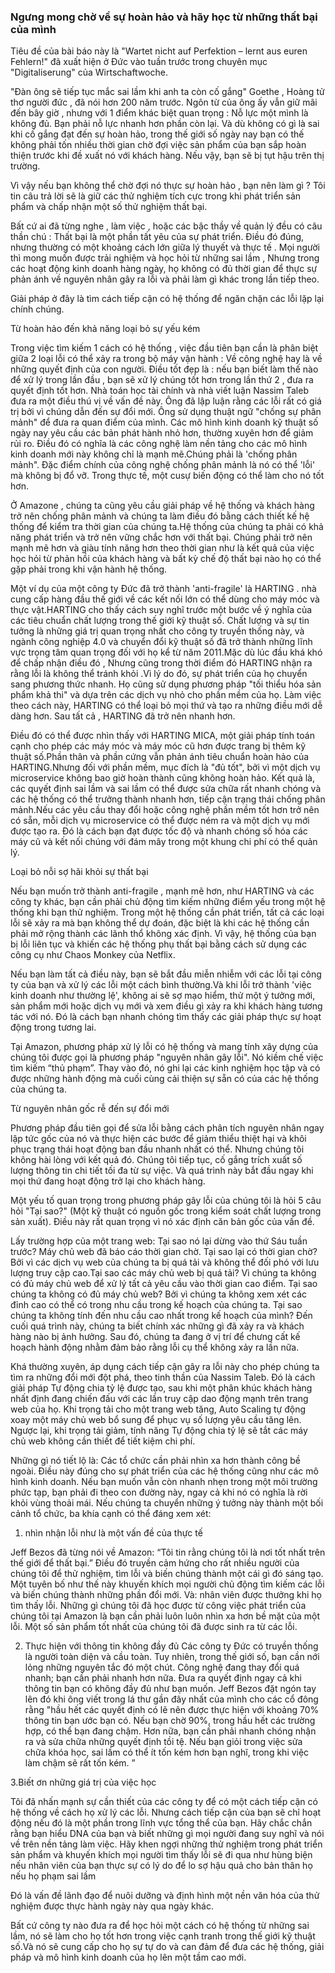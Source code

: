 ### Ngưng mong chờ về sự hoàn hảo và hãy học từ những thất bại của mình

Tiêu đề của bài báo này là "Wartet nicht auf Perfektion – lernt aus euren Fehlern!" đã xuất hiện ở Đức vào tuần trước trong chuyên mục "Digitaliserung" của Wirtschaftwoche.

"Đàn ông sẽ tiếp tục mắc sai lầm khi anh ta còn cố gắng"  Goethe ,  Hoàng tử thơ người đức , đã nói hơn 200 năm trước. Ngôn từ của ông ấy vẫn giữ mãi đến bây giờ , nhưng với 1 điểm khác biệt quan trọng :  Nỗ lực một mình là không đủ. Bạn phải nỗ lực nhanh hơn phần còn lại. Và dù không có gì là sai khi cố gắng đạt đến sự hoàn hảo, trong thế giới số ngày nay bạn có thế không phải tốn nhiều thời gian chờ đợi việc sản phẩm của bạn sắp hoàn thiện trước khi đề xuất nó với khách hàng. Nếu vậy, bạn sẽ bị tụt hậu trên thị trường.

Vì vậy nếu bạn không thể chờ đợi nó thực sự hoàn hảo , bạn nên làm gì ? 
Tôi tin câu trả lời sẽ là giữ các thử nghiệm  tích cực trong khi phát triển sản phẩm và chấp nhận một số thử nghiệm thất bại.

Bất cứ ai đã từng nghe , làm việc , hoặc các bậc thầy về quản lý đều có câu thần chú : Thất bại là một phần tất yêu của sự phát triển. Điều đó đúng, nhưng thường có một khoảng cách lớn giữa lý thuyết và thực tế .  Mọi người thì mong muốn được trải nghiệm  và học hỏi từ những sai lầm , Nhưng trong các hoạt động kinh doanh hàng ngày, họ không có đủ thời gian để thực sự phản ánh về nguyên nhân gây ra lỗi và phải làm gì khác trong lần tiếp theo.

Giải pháp ở đây là tìm cách tiếp cận có hệ thống để ngăn chặn các lỗi lặp lại chính chúng.

Từ hoàn hảo đến khả năng loại bỏ sự yếu kém
 
Trong việc tìm kiếm 1 cách có hệ thống , việc đầu tiên bạn cần là phân biệt giữa 2 loại lỗi có thể xảy ra trong bộ máy vận hành : Về công nghệ hay là về những quyết định của con người.  Điều tốt đẹp là : nếu bạn biết làm thế nào để xử lý trong lần đầu , bạn sẽ xử lý chúng tốt hơn trong lần thứ 2 , đưa ra quyết định tốt hơn. Nhà toán học tài chính và nhà viết luận Nassim Taleb đưa ra một điều thú vị về vấn đề này. Ông đã lập luận rằng các lỗi rất có giá trị bởi vì chúng dẫn đến sự đổi mới. Ông sử dụng thuật ngữ "chống sự phân mảnh" để đưa ra quan điểm của mình.
Các mô hình kinh doanh kỹ thuật số ngày nay yêu cầu các bản phát hành nhỏ hơn, thường xuyên hơn để giảm rủi ro. Điều đó có nghĩa là các công nghệ làm nền tảng cho các mô hình kinh doanh mới này không chỉ là mạnh mẽ.Chúng phải là 'chống phân mảnh". Đặc điểm chính của công nghệ chống phân mảnh là nó có thể 'lỗi' mà không bị đổ vỡ. Trong thực tế, một cusự biến động có thể làm cho nó tốt hơn.

Ở Amazone , chúng ta cũng yêu cầu giải pháp về hệ thống và khách hàng trở nên chống phân mảnh và chúng ta làm điều đó bằng cách thiết kế hệ thống để kiểm tra thời gian của chúng ta.Hệ thống của chúng ta phải có khả năng phát triển và trở nên vững chắc hơn với thất bại. Chúng phải trở nên mạnh mẽ hơn và giàu tính năng hơn theo thời gian như là kết quả của việc học hỏi từ phản hồi của khách hàng và bất kỳ chế độ thất bại nào họ có thể gặp phải trong khi vận hành hệ thống.

Một ví dụ của một công ty Đức đã trở thành 'anti-fragile' là HARTING .  nhà cung cấp hàng đầu thế giới về  các kết nối lớn có thể dùng cho máy móc và thực vật.HARTING cho thấy cách suy nghĩ trước một bước về ý nghĩa của các tiêu chuẩn chất lượng trong thế giới kỹ thuật số. Chất lượng và sự tin tưởng là những giá trị quan trọng nhất cho công ty truyền thống này, và ngành công nghiệp 4.0 và chuyển đổi kỹ thuật số đã trở thành những lĩnh vực trọng tâm quan trọng đối với họ kể từ năm 2011.Mặc dù lúc đầu khá khó để  chấp nhận điều đó , Nhưng cũng trong thời điểm đó HARTING nhận ra rằng lỗi là không thể tránh khỏi .Vì lý do đó, sự phát triển của họ chuyển sang phương thức nhanh. Họ cũng sử dụng phương pháp "tối thiểu hóa sản phẩm khả thi" và dựa trên các dịch vụ nhỏ cho phần mềm của họ. Làm việc theo cách này, HARTING có thể loại bỏ mọi thứ và tạo ra những điều mới dễ dàng hơn. Sau tất cả , HARTING đã trở nên nhanh hơn.

Điều đó có thể được nhìn thấy với HARTING MICA, một giải pháp tính toán cạnh cho phép các máy móc và máy móc cũ hơn được trang bị thêm kỹ thuật số.Phần thân và phần cứng vẫn phản ánh tiêu chuẩn hoàn hảo của HARTING.Nhưng đối với phần mềm, mục đích là "đủ tốt", bởi vì một dịch vụ microservice không bao giờ hoàn thành cũng không hoàn hảo. Kết quả là, các quyết định sai lầm và sai lầm có thể được sửa chữa rất nhanh chóng và các hệ thống có thể trưởng thành nhanh hơn, tiếp cận trạng thái chống phân mảnh.Nếu các yêu cầu thay đổi hoặc công nghệ phần mềm tốt hơn trở nên có sẵn, mỗi dịch vụ microservice có thể được ném ra và một dịch vụ mới được tạo ra. Đó là cách bạn đạt được tốc độ và nhanh chóng số hóa các máy cũ và kết nối chúng với đám mây trong một khung chi phí có thể quản lý.

Loại bỏ nỗi sợ hãi khỏi sự thất bại

Nếu bạn muốn trở thành anti-fragile , mạnh mẽ hơn, như HARTING và các công ty khác, bạn cần phải chủ động tìm kiếm những điểm yếu trong một hệ thống khi bạn thử nghiệm. Trong một hệ thống cần phát triển, tất cả các loại lỗi sẽ xảy ra mà bạn không thể dự đoán, đặc biệt là khi các hệ thống cần phải mở rộng thành các lãnh thổ không xác định. Vì vậy, hệ thống của bạn bị lỗi liên tục và khiến các hệ thống phụ thất bại bằng cách sử dụng các công cụ như Chaos Monkey của Netflix.

Nếu bạn làm tất cả điều này, bạn sẽ bắt đầu miễn nhiễm với các lỗi tại công ty của bạn và xử lý các lỗi một cách bình thường.Và khi lỗi trở thành 'việc kinh doanh như thường lệ', không ai sẽ sợ mạo hiểm, thử một ý tưởng mới, sản phẩm mới hoặc dịch vụ mới và xem điều gì xảy ra khi khách hàng tương tác với nó. Đó là cách bạn nhanh chóng tìm thấy các giải pháp thực sự hoạt động trong tương lai.

Tại Amazon, phương pháp xử lý lỗi có hệ thống và mang tính xây dựng của chúng tôi được gọi là phương pháp "nguyên nhân gây lỗi". Nó kiềm chế việc tìm kiếm “thủ phạm”. Thay vào đó, nó ghi lại các kinh nghiệm học tập và có được những hành động mà cuối cùng cải thiện sự sẵn có của các hệ thống của chúng ta.

Từ nguyên nhân gốc rễ đến sự đổi mới

Phương pháp đầu tiên gọi để sửa lỗi bằng cách phân tích nguyên nhân ngay lập tức gốc của nó và thực hiện các bước để giảm thiểu thiệt hại và khôi phục trạng thái hoạt động ban đầu nhanh nhất có thể. Nhưng chúng tôi không hài lòng với kết quả đó. Chúng tôi tiếp tục, cố gắng trích xuất số lượng thông tin chi tiết tối đa từ sự việc. Và quá trình này bắt đầu ngay khi mọi thứ đang hoạt động trở lại cho khách hàng.

Một yếu tố quan trọng trong phương pháp gây lỗi của chúng tôi là hỏi 5 câu hỏi "Tại sao?" (Một kỹ thuật có nguồn gốc trong kiểm soát chất lượng trong sản xuất). Điều này rất quan trọng vì nó xác định căn bản gốc của vấn đề.

Lấy trường hợp của một trang web: Tại sao nó lại dừng vào thứ Sáu tuần trước? Máy chủ web đã báo cáo thời gian chờ. Tại sao lại có thời gian chờ? Bởi vì các dịch vụ web của chúng ta bị quá tải và không thể đối phó với lưu lượng truy cập cao.Tại sao các máy chủ web bị quá tải? Vì chúng ta không có đủ máy chủ web để xử lý tất cả yêu cầu vào thời gian cao điểm. Tại sao chúng ta không có đủ máy chủ web? Bởi vì chúng ta không xem xét các đỉnh cao có thể có trong nhu cầu trong kế hoạch của chúng ta. Tại sao chúng ta không tính đến nhu cầu cao nhất trong kế hoạch của mình? Đến cuối quá trình này, chúng ta biết chính xác những gì đã xảy ra và khách hàng nào bị ảnh hưởng. Sau đó, chúng ta đang ở vị trí để chưng cất kế hoạch hành động nhằm đảm bảo rằng lỗi cụ thể không xảy ra lần nữa.

Khá thường xuyên, áp dụng cách tiếp cận gây ra lỗi này cho phép chúng ta tìm ra những đổi mới đột phá, theo tinh thần của Nassim Taleb. Đó là cách giải pháp Tự động chia tỷ lệ được tạo, sau khi một phân khúc khách hàng nhất định đang chiến đấu với các lần truy cập dao động mạnh trên trang web của họ. Khi trọng tải cho một trang web tăng, Auto Scaling tự động xoay một máy chủ web bổ sung để phục vụ số lượng yêu cầu tăng lên. Ngược lại, khi trọng tải giảm, tính năng Tự động chia tỷ lệ sẽ tắt các máy chủ web không cần thiết để tiết kiệm chi phí.

Những gì nó tiết lộ là: Các tổ chức cần phải nhìn xa hơn thành công bề ngoài. Điều này đúng cho sự phát triển của các hệ thống cũng như các mô hình kinh doanh. Nếu bạn muốn vẫn còn nhanh nhẹn trong một môi trường phức tạp, bạn phải đi theo con đường này, ngay cả khi nó có nghĩa là rời khỏi vùng thoải mái. Nếu chúng ta chuyển những ý tưởng này thành một bối cảnh tổ chức, ba khía cạnh có thể đáng xem xét:

1. nhìn nhận lỗi như là một vấn đề của thực tế

Jeff Bezos đã từng nói về Amazon: “Tôi tin rằng chúng tôi là nơi tốt nhất trên thế giới để thất bại.” Điều đó truyền cảm hứng cho rất nhiều người của chúng tôi để thử nghiệm, tìm lỗi và biến chúng thành một cái gì đó sáng tạo. Một tuyên bố như thế này khuyến khích mọi người chủ động tìm kiếm các lỗi và biến chúng thành những phần đổi mới. Và: nhân viên được thưởng khi họ tìm thấy lỗi. Những gì chúng tôi đã học được từ công việc phát triển của chúng tôi tại Amazon là bạn cần phải luôn luôn nhìn xa hơn bề mặt của một lỗi. Một số sản phẩm tốt nhất của chúng tôi đã được sinh ra từ các lỗi.

2. Thực hiện với thông tin không đầy đủ
Các công ty Đức có truyền thống là người toàn diện và cầu toàn. Tuy nhiên, trong thế giới số, bạn cần nới lỏng những nguyên tắc đó một chút. Công nghệ đang thay đổi quá nhanh; bạn cần phải nhanh hơn nữa. Đưa ra quyết định ngay cả khi thông tin bạn có không đầy đủ như bạn muốn. Jeff Bezos đặt ngón tay lên đó khi ông viết trong lá thư gần đây nhất của mình cho các cổ đông rằng "hầu hết các quyết định có lẽ nên được thực hiện với khoảng 70% thông tin bạn ước bạn có. Nếu bạn chờ 90%, trong hầu hết các trường hợp, có thể bạn đang chậm. Hơn nữa, bạn cần phải nhanh chóng nhận ra và sửa chữa những quyết định tồi tệ. Nếu bạn giỏi trong việc sửa chữa khóa học, sai lầm có thể ít tốn kém hơn bạn nghĩ, trong khi việc làm chậm sẽ rất tốn kém. ”

3.Biết ơn những giá trị của việc học

Tôi đã nhấn mạnh sự cần thiết của các công ty để có một cách tiếp cận có hệ thống về cách họ xử lý các lỗi. Nhưng cách tiếp cận của bạn sẽ chỉ hoạt động nếu đó là một phần trong lĩnh vực tổng thể của bạn. Hãy chắc chắn rằng bạn hiểu DNA của bạn và biết những gì mọi người đang suy nghĩ và nói về trên nền tảng làm việc. Hãy khen ngợi những thử nghiệm trong phát triển sản phẩm và khuyến khích mọi người tìm thấy lỗi sẽ đi qua như hùng biện nếu nhân viên của bạn thực sự có lý do để lo sợ hậu quả cho bản thân họ nếu họ phạm sai lầm

Đó là vấn đề lãnh đạo để nuôi dưỡng và định hình một nền văn hóa của thử nghiệm được thực hành ngày này qua ngày khác.

Bất cứ công ty nào đưa ra để học hỏi một cách có hệ thống từ những sai lầm, nó sẽ làm cho họ tốt hơn trong việc cạnh tranh trong thế giới kỹ thuật số.Và nó sẽ cung cấp cho họ sự tự do và can đảm để đưa các hệ thống, giải pháp và mô hình kinh doanh của họ lên một tầm cao mới.

